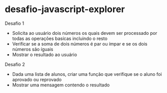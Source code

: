 # desafio-javascript-explorer
Desafio 1
 - Solicita ao usuário dois números os quais devem ser processado por todas as operações basícas incluindo o resto 
 - Verificar se a soma de dois números é par ou ímpar e se os dois números são íguais
 - Mostrar o resultado ao usuário
 
 Desafio 2
  - Dada uma lista de alunos, criar uma função que verifique se o aluno foi aprovado ou reprovado
  - Mostrar uma mensagem contendo o resultado 
